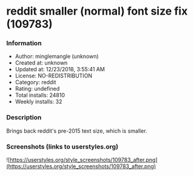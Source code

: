 # reddit smaller (normal) font size fix (109783)

### Information
- Author: minglemangle (unknown)
- Created at: unknown
- Updated at: 12/23/2018, 3:55:41 AM
- License: NO-REDISTRIBUTION
- Category: reddit
- Rating: undefined
- Total installs: 24810
- Weekly installs: 32


### Description
Brings back reddit's pre-2015 text size, which is smaller.


### Screenshots (links to userstyles.org)
![https://userstyles.org/style_screenshots/109783_after.png](https://userstyles.org/style_screenshots/109783_after.png)


